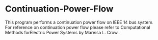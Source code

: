 # Continuation-Power-Flow
This program performs a continuation power flow on IEEE 14 bus system. For reference on continuation power flow please refer to Computational Methods
forElectric Power Systems by Mareisa L. Crow.
